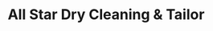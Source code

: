 ---
title: "All Star Dry Cleaning & Tailor"
url: /arlington/all-star-dry-cleaning-und-tailor/
shop: Wäscherei
---